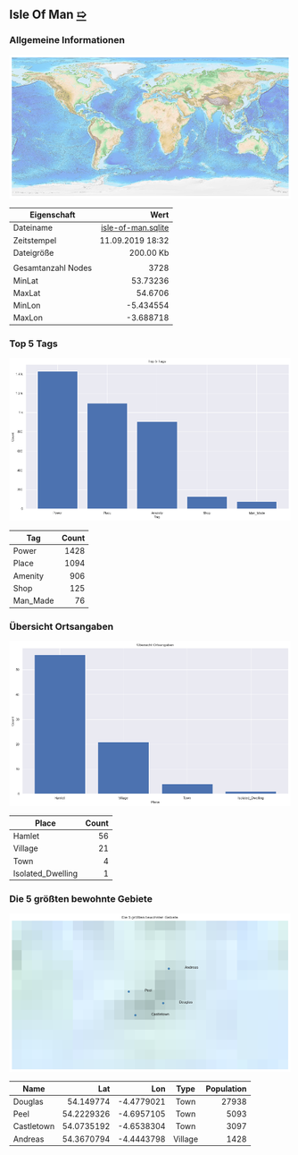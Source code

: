 ## Isle Of Man [&#10159;](isle-of-man.sqlite)

### Allgemeine Informationen

![Overview](./Images/isle-of-man_overview.png)

|Eigenschaft|Wert|
|-|-:|
Dateiname|[isle-of-man.sqlite](isle-of-man.sqlite)|
Zeitstempel|11.09.2019 18:32|
Dateigr&ouml;&szlig;e|200.00 Kb|
|||
Gesamtanzahl Nodes|3728|
|MinLat|53.73236|
|MaxLat|54.6706|
|MinLon|-5.434554|
|MaxLon|-3.688718|

### Top 5 Tags

![Tags](./Images/isle-of-man_tags.png)

|Tag|Count|
|-|-:|
|Power|1428|
|Place|1094|
|Amenity|906|
|Shop|125|
|Man_Made|76|

### &Uuml;bersicht Ortsangaben

![Places](./Images/isle-of-man_places.png)

|Place|Count|
|-|-:|
|Hamlet|56|
|Village|21|
|Town|4|
|Isolated_Dwelling|1|

### Die 5 gr&ouml;&szlig;ten bewohnte Gebiete

![Places](./Images/isle-of-man_topplaces.png)

|Name|Lat|Lon|Type|Population|
|----|--:|--:|:--:|---------:|
|Douglas|54.149774|-4.4779021|Town|27938|
|Peel|54.2229326|-4.6957105|Town|5093|
|Castletown|54.0735192|-4.6538304|Town|3097|
|Andreas|54.3670794|-4.4443798|Village|1428|
